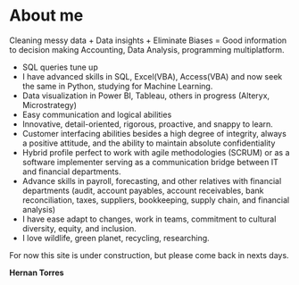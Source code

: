 # About me

Cleaning messy data + Data insights + Eliminate Biases = Good information to decision making
Accounting, Data Analysis, programming multiplatform.

- SQL queries tune up
- I have advanced skills in SQL, Excel(VBA), Access(VBA) and now seek the same in Python, studying for Machine Learning.
- Data visualization in Power BI, Tableau, others in progress (Alteryx, Microstrategy)
- Easy communication and logical abilities
- Innovative, detail-oriented, rigorous, proactive, and snappy to learn.
- Customer interfacing abilities besides a high degree of integrity, always a positive attitude, and the ability to maintain absolute confidentiality
- Hybrid profile perfect to work with agile methodologies (SCRUM) or as a software implementer serving as a communication bridge between IT and financial departments.
- Advance skills in payroll, forecasting, and other relatives with financial departments (audit, account payables, account receivables, bank reconciliation, taxes, suppliers, bookkeeping, supply chain, and financial analysis)
- I have ease adapt to changes, work in teams, commitment to cultural diversity, equity, and inclusion.
- I love wildlife, green planet, recycling, researching.


For now this site is under construction, but please come back in nexts days.

**Hernan Torres**

